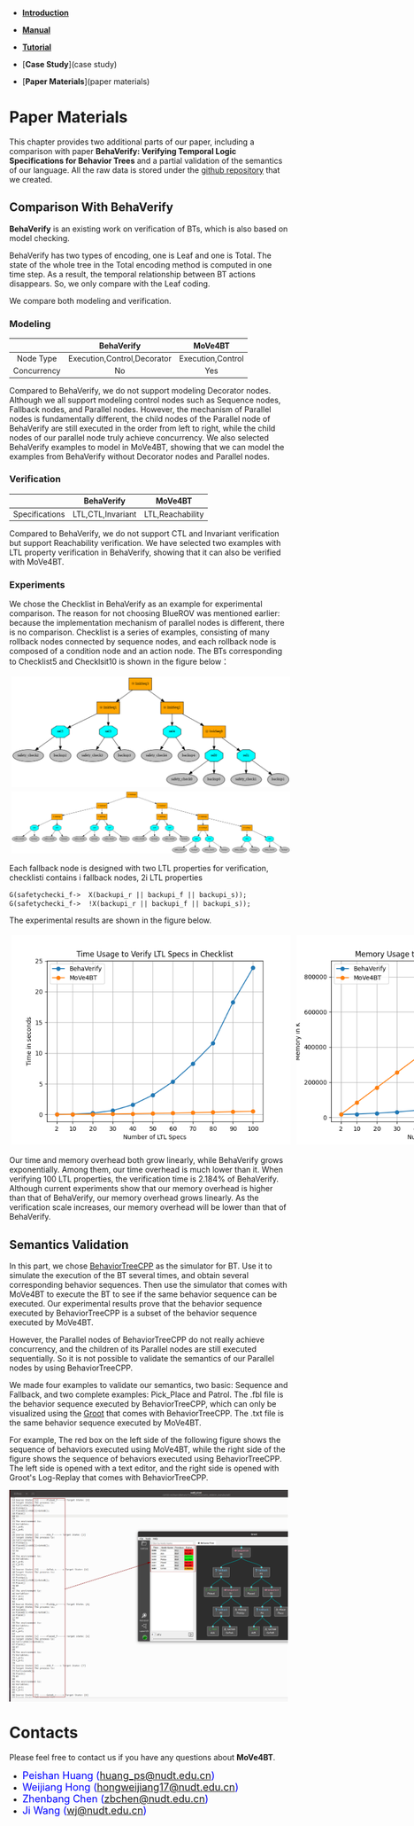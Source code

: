 * [**Introduction**](introduction)

* [**Manual**](manual)

* [**Tutorial**](tutorial)

* [**Case Study**](case study)

* [**Paper Materials**](paper materials)

# **Paper Materials**
This chapter provides two additional parts of our paper, including a comparison with paper **BehaVerify: Verifying Temporal Logic Specifications for Behavior Trees** and a partial validation of the semantics of our language.
All the raw data is stored under the [github repository](https://github.com/Huangps/PaperMaterials2023.git) that we created.
## **Comparison With BehaVerify**
**BehaVerify** is an existing work on verification of BTs, which is also based on model checking.

BehaVerify has two types of encoding, one is Leaf and one is Total.
The state of the whole tree in the Total encoding method is computed in one time step. 
As a result, the temporal relationship between BT actions disappears.
So, we only compare with the Leaf coding.

We compare both modeling and verification.
### **Modeling**

|             |         BehaVerify          |      MoVe4BT      |
|:-----------:|:---------------------------:|:-----------------:|
|  Node Type  | Execution,Control,Decorator | Execution,Control |
| Concurrency |             No              |        Yes        |

Compared to BehaVerify, we do not support modeling Decorator nodes.
Although we all support modeling control nodes such as Sequence nodes, Fallback nodes, and Parallel nodes.
However, the mechanism of Parallel nodes is fundamentally different, the child nodes of the Parallel node of BehaVerify are still executed in the order from left to right, while the child nodes of our parallel node truly achieve concurrency.
We also selected BehaVerify examples to model in MoVe4BT, showing that we can model the examples from BehaVerify without Decorator nodes and Parallel nodes.

### **Verification**

|             |    BehaVerify     |       MoVe4BT        |
|:-----------:|:-----------------:|:--------------------:|
| Specifications  | LTL,CTL,Invariant  | LTL,Reachability|

Compared to BehaVerify, we do not support CTL and Invariant verification but support Reachability verification.
We have selected two examples with LTL property verification in BehaVerify, showing that it can also be verified with MoVe4BT.

### **Experiments**

We chose the Checklist in BehaVerify as an example for experimental comparison. 
The reason for not choosing BlueROV was mentioned earlier: because the implementation mechanism of parallel nodes is different, there is no comparison.
Checklist is a series of examples, consisting of many rollback nodes connected by sequence nodes, 
and each rollback node is composed of a condition node and an action node.
The BTs corresponding to Checklist5 and Checklsit10 is shown in the figure below：
<div style="display: flex;">
  <img src="resources/checklist5.png" alt="Image 1" style="width:100%; padding: 4px;">
</div>
<div style="display: flex;">
<img src="resources/checklist10.png" alt="Image 2" style="width:100%; padding: 4px;">
</div>

Each fallback node is designed with two LTL properties for verification, checklisti contains i fallback nodes, 2i LTL properties
```angular2html
G(safetychecki_f->  X(backupi_r || backupi_f || backupi_s));
G(safetychecki_f->  !X(backupi_r || backupi_f || backupi_s));
```


The experimental results are shown in the figure below.

<div style="display: flex;">
  <img src="resources/Time_comparison.png" alt="Image 1" style="flex: 50%; padding: 5px;">
      <img src="resources/Memory_comparison.png" alt="Image 2" style="flex: 50%; padding: 5px;">
</div>

Our time and memory overhead both grow linearly, while BehaVerify grows exponentially. Among them, our time overhead is much lower than it. When verifying 100 LTL properties, the verification time is 2.184% of BehaVerify. Although current experiments show that our memory overhead is higher than that of BehaVerify, our memory overhead grows linearly. 
As the verification scale increases, our memory overhead will be lower than that of BehaVerify.


## **Semantics Validation**
In this part, we chose [BehaviorTreeCPP](https://github.com/BehaviorTree/BehaviorTree.CPP) as the simulator for BT. 
Use it to simulate the execution of the BT several times, and obtain several corresponding behavior sequences. 
Then use the simulator that comes with MoVe4BT to execute the BT to see if the same behavior sequence can be executed.
Our experimental results prove that the behavior sequence executed by BehaviorTreeCPP is a subset of the behavior sequence executed by MoVe4BT.

However, the Parallel nodes of BehaviorTreeCPP do not really achieve concurrency, and the children of its Parallel nodes are still executed sequentially.
So it is not possible to validate the semantics of our Parallel nodes by using BehaviorTreeCPP.

We made four examples to validate our semantics, two basic: Sequence and Fallback, and two complete examples: Pick_Place and Patrol.
The .fbl file is the behavior sequence executed by BehaviorTreeCPP, which can only be visualized using the [Groot](https://github.com/BehaviorTree/Groot) that comes with BehaviorTreeCPP.
The .txt file is the same behavior sequence executed by MoVe4BT. 

For example, The red box on the left side of the following figure shows the sequence of behaviors executed using MoVe4BT, while the right side of the figure shows the sequence of behaviors executed using BehaviorTreeCPP.
The left side is opened with a text editor, and the right side is opened with Groot's Log-Replay that comes with BehaviorTreeCPP.

<div style="display:flex; justify-content: center;">
  <img src="resources/ea000.png" style="width:100%">
</div>



# [](#header-1)**Contacts**

Please feel free to contact us if you have any questions about **MoVe4BT**.

*   <font color="#0000FF" size="4">Peishan Huang (huang_ps@nudt.edu.cn)</font>
*   <font color="#0000FF" size="4"> Weijiang Hong (hongweijiang17@nudt.edu.cn)</font>
*   <font color="#0000FF" size="4"> Zhenbang Chen (zbchen@nudt.edu.cn)</font>
*   <font color="#0000FF" size="4"> Ji Wang (wj@nudt.edu.cn)</font>